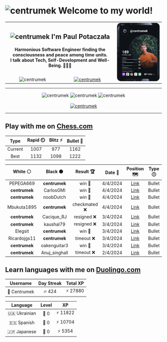 <h1>
  <img
    src="https://emojis.slackmojis.com/emojis/images/1531849430/4246/blob-sunglasses.gif"
    width="30"
    alt="centrumek"
  />
  Welcome to my world!
</h1>

<table>
  <tbody>
    <tr>
      <td align="center" width="70%" colspan="2">
        <h2>
          <img
            src="https://raw.githubusercontent.com/MartinHeinz/MartinHeinz/master/wave.gif"
            width="30px"
            alt="centrumek"
          />
          I'm Paul Potaczała
        </h2>
        <h4>
          Harmonious Software Engineer finding the consciousness and peace among time units.
          <br/>
          I talk about Tech, Self-Development and Well-Being. 🌿🧘🚀
        </h4>
      </td>
      <td width="30%" rowspan="2">
        <a href="https://app.daily.dev/centrumek">
          <img
            src="./devcard.svg"
            alt="centrumek"
          />
        </a>
      </td>
    </tr>
    <tr align="center">
      <td>
        <img
          src="https://komarev.com/ghpvc/?username=centrumek&label=visitors&color=0e75b6&style=flat"
          alt="centrumek"
        >
      </td>
      <td>
        <a href="https://stackoverflow.com/users/14496012/centrumek">
          <img
            src="https://stackoverflow.com/users/flair/14496012.png?theme=dark"
            alt="centrumek"
          >
        </a>
      </td>
    </tr>
  </tbody>
</table>

---
<div align="center">
  <img 
    src="https://github-readme-stats.vercel.app/api?username=centrumek&show_icons=true&count_private=true&theme=dark&hide_border=true&hide=issues,contribs&bg_color=00000000"
    alt="centrumek"
  />
  <img
    src="https://github-readme-stats.vercel.app/api/top-langs/?username=centrumek&layout=compact&hide_border=true&theme=dark&bg_color=00000000&langs_count=6&exclude_repo=air-statistic-app"
    alt="centrumek"
  />
  <img 
    src="https://github-readme-streak-stats.herokuapp.com?user=centrumek&theme=dark&hide_border=true&background=FFFFFF00"
    alt="centrumek"
  />
  <br/>
  <br/>
  <a href="https://www.buymeacoffee.com/centrumek">
    <img
      src="https://cdn.buymeacoffee.com/buttons/v2/default-orange.png"
      height="50"
      width="210"
      alt="centrumek"
    />
  </a>
</div>

---

## Play with me on [Chess.com](https://www.chess.com/member/centrumek)

<div align="center">
<!--START_SECTION:chessStats-->
<!-- Automatically generated with https://github.com/Balastrong/chess-stats-action -->

| Type | Rapid ⏲️ | Blitz ⚡ | Bullet 🔫 |
|:---:|:---:|:---:|:---:|
| Current | 1007 | 977 | 1162 |
| Best | 1132 | 1098 | 1222 |

| White ⚪ | Black ⚫ | Result 🏆 | Date 📅 | Position 🗺️ | Type 🕕 |
|:---:|:---:|:---:|:---:|:---:|:---:|
| PEPEGA669 | **centrumek** | win 🥇 | 4/4/2024 | <a href="http://www.ee.unb.ca/cgi-bin/tervo/fen.pl?select=8/6pp/6k1/4p3/8/PKN5/7q/8 w - -">Link</a> | Bullet |
| **centrumek** | CarlosGMI | win 🥇 | 4/4/2024 | <a href="http://www.ee.unb.ca/cgi-bin/tervo/fen.pl?select=8/p7/1p6/2p3k1/P4p2/1P1K2p1/7p/8 b - -">Link</a> | Bullet |
| **centrumek** | noobDutch | win 🥇 | 4/4/2024 | <a href="http://www.ee.unb.ca/cgi-bin/tervo/fen.pl?select=7k/1p3p2/2p3Q1/3p2Pp/2nP1P1P/5P1q/5K2/8 b - -">Link</a> | Bullet |
| Mbukuta1895 | **centrumek** | checkmated ❌ | 4/4/2024 | <a href="http://www.ee.unb.ca/cgi-bin/tervo/fen.pl?select=r1k1r3/2Q2ppp/2p2n2/1p1b4/p4B2/5P2/2P3PK/3RR3 b - -">Link</a> | Bullet |
| **centrumek** | Cacique_RJ | resigned ❌ | 3/4/2024 | <a href="http://www.ee.unb.ca/cgi-bin/tervo/fen.pl?select=4r1k1/pp3ppp/1bp2n2/3p4/1P1P4/P1NP2Pq/1B1K1P1P/7R w - -">Link</a> | Bullet |
| **centrumek** | kaushal79 | resigned ❌ | 3/4/2024 | <a href="http://www.ee.unb.ca/cgi-bin/tervo/fen.pl?select=8/2p3pp/p4p2/7P/kp6/8/2K5/8 w - -">Link</a> | Bullet |
| Elegsit | **centrumek** | win 🥇 | 3/4/2024 | <a href="http://www.ee.unb.ca/cgi-bin/tervo/fen.pl?select=6k1/3nb2p/1B1p4/3Pp1p1/1P3p2/3P4/RPr2PPP/5NK1 w - -">Link</a> | Bullet |
| Ricardojgs11 | **centrumek** | timeout ❌ | 3/4/2024 | <a href="http://www.ee.unb.ca/cgi-bin/tervo/fen.pl?select=8/8/3k4/pppNP3/P1P5/1PBPK3/8/8 b - -">Link</a> | Bullet |
| **centrumek** | oakenguitar3 | win 🥇 | 3/4/2024 | <a href="http://www.ee.unb.ca/cgi-bin/tervo/fen.pl?select=2b2rk1/6bp/2p5/r2p1qPP/2nPp3/P1N1P3/1B2N1Q1/2KR1R2 b - -">Link</a> | Bullet |
| **centrumek** | Anuj_singhall | timeout ❌ | 2/4/2024 | <a href="http://www.ee.unb.ca/cgi-bin/tervo/fen.pl?select=1k3r2/npp5/p2b4/3p1pQ1/1P1P3P/P1P3PK/1B6/5q2 w - -">Link</a> | Bullet |

<!--END_SECTION:chessStats-->
</div>

## Learn languages with me on [Duolingo.com](https://www.duolingo.com/profile/Centrumek)

<div align="center">
<!--START_SECTION:duolingoStats-->
<!-- Automatically generated with https://github.com/centrumek/duolingo-readme-stats-->

| Username | Day Streak | Total XP |
|:---:|:---:|:---:|
| 👤 Centrumek | 🔥 424 | ⚡ 27880 |

| Language | Level | XP |
|:---:|:---:|:---:|
| 🇺🇦 Ukrainian | 👑 0 | ⚡ 11822 |
| 🇪🇸 Spanish | 👑 0 | ⚡ 10704 |
| 🇯🇵 Japanese | 👑 0 | ⚡ 5354 |

<!--END_SECTION:duolingoStats-->
</div>
<!--
**centrumek/centrumek** is a ✨ _special_ ✨ repository because its `README.md` (this file) appears on your GitHub profile.

Here are some ideas to get you started:

- 🔭 I’m currently working on ...
- 🌱 I’m currently learning ...
- 👯 I’m looking to collaborate on ...
- 🤔 I’m looking for help with ...
- 💬 Ask me about ...
- 📫 How to reach me: ...
- 😄 Pronouns: ...
- ⚡ Fun fact: ...
-->
